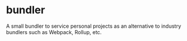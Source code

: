 # bundler
A small bundler to service personal projects as an alternative to industry bundlers such as Webpack, Rollup, etc.
